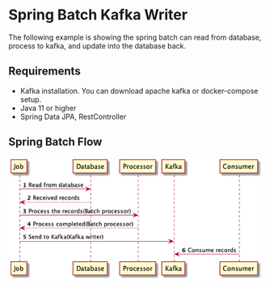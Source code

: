 # Spring Batch Kafka Writer
The following example is showing the spring batch can read from database, process to kafka, and update into the database back.

## Requirements
* Kafka installation. You can download apache kafka or docker-compose setup.
* Java 11 or higher
* Spring Data JPA, RestController
## Spring Batch Flow
![process-flow](src/main/docs/batch-kafka.png)

